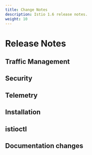 ```yaml
---
title: Change Notes
description: Istio 1.6 release notes.
weight: 10
---
```

# Release Notes

## Traffic Management

<!-- releaseNotes area:traffic-management action:Improved -->
<!-- releaseNotes area:traffic-management action:Updated -->
<!-- releaseNotes area:traffic-management action:Added -->
<!-- releaseNotes area:traffic-management action:Deprecated -->
<!-- releaseNotes area:traffic-management action:Enabled -->
<!-- releaseNotes area:traffic-management action:Fixed -->
<!-- releaseNotes area:traffic-management action:Upgraded -->
<!-- releaseNotes area:traffic-management action:Removed -->
<!-- releaseNotes area:traffic-management action:Optimized -->

## Security

<!-- releaseNotes area:security action:Improved -->
<!-- releaseNotes area:security action:Updated -->
<!-- releaseNotes area:security action:Added -->
<!-- releaseNotes area:security action:Deprecated -->
<!-- releaseNotes area:security action:Enabled -->
<!-- releaseNotes area:security action:Fixed -->
<!-- releaseNotes area:security action:Upgraded -->
<!-- releaseNotes area:security action:Removed -->
<!-- releaseNotes area:security action:Optimized -->

## Telemetry

<!-- releaseNotes area:telemetry action:Improved -->
<!-- releaseNotes area:telemetry action:Updated -->
<!-- releaseNotes area:telemetry action:Added -->
<!-- releaseNotes area:telemetry action:Deprecated -->
<!-- releaseNotes area:telemetry action:Enabled -->
<!-- releaseNotes area:telemetry action:Fixed -->
<!-- releaseNotes area:telemetry action:Upgraded -->
<!-- releaseNotes area:telemetry action:Removed -->
<!-- releaseNotes area:telemetry action:Optimized -->

## Installation

<!-- releaseNotes area:installation action:Improved -->
<!-- releaseNotes area:installation action:Updated -->
<!-- releaseNotes area:installation action:Added -->
<!-- releaseNotes area:installation action:Deprecated -->
<!-- releaseNotes area:installation action:Enabled -->
<!-- releaseNotes area:installation action:Fixed -->
<!-- releaseNotes area:installation action:Upgraded -->
<!-- releaseNotes area:installation action:Removed -->
<!-- releaseNotes area:installation action:Optimized -->

## istioctl

<!-- releaseNotes area:istioctl action:Improved -->
<!-- releaseNotes area:istioctl action:Updated -->
<!-- releaseNotes area:istioctl action:Added -->
<!-- releaseNotes area:istioctl action:Deprecated -->
<!-- releaseNotes area:istioctl action:Enabled -->
<!-- releaseNotes area:istioctl action:Fixed -->
<!-- releaseNotes area:istioctl action:Upgraded -->
<!-- releaseNotes area:istioctl action:Removed -->
<!-- releaseNotes area:istioctl action:Optimized -->

## Documentation changes

<!-- releaseNotes area:documentation action:Improved -->
<!-- releaseNotes area:documentation action:Updated -->
<!-- releaseNotes area:documentation action:Added -->
<!-- releaseNotes area:documentation action:Deprecated -->
<!-- releaseNotes area:documentation action:Enabled -->
<!-- releaseNotes area:documentation action:Fixed -->
<!-- releaseNotes area:documentation action:Upgraded -->
<!-- releaseNotes area:documentation action:Removed -->
<!-- releaseNotes area:documentation action:Optimized -->
